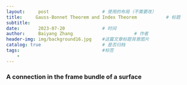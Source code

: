 ```yaml
---
layout:     post   				    # 使用的布局（不需要改）
title:     Gauss-Bonnet Theorem and Index Theorem 			# 标题 
subtitle:   
date:       2023-07-20 				# 时间
author:     Baiyang Zhang 						# 作者
header-img: img/background16.jpg 	#这篇文章标题背景图片
catalog: true 						# 是否归档
tags:								#标签
    - 
---
```


### A connection in the frame bundle of a surface

